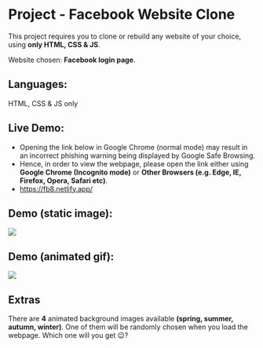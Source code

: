 # Project - Facebook Website Clone
This project requires you to clone or rebuild any website of your choice, using **only HTML, CSS & JS**.

Website chosen: **Facebook login page**.

## Languages:
HTML, CSS & JS only

## Live Demo:
- Opening the link below in Google Chrome (normal mode) may result in an incorrect phishing warning being displayed by Google Safe Browsing.
- Hence, in order to view the webpage, please open the link either using **Google Chrome (Incognito mode)** or **Other Browsers (e.g. Edge, IE, Firefox, Opera, Safari etc)**.
- https://fb8.netlify.app/


## Demo (static image):
<img src="https://github.com/melvincwng/facebook-clone/blob/master/images/fbclone.JPG"/>

## Demo (animated gif):
<img src="https://github.com/melvincwng/facebook-clone/blob/master/images/fbclone.gif" />

## Extras
There are **4** animated background images available **(spring, summer, autumn, winter)**. One of them will be randomly chosen when you load the webpage. Which one will you get 😉?
